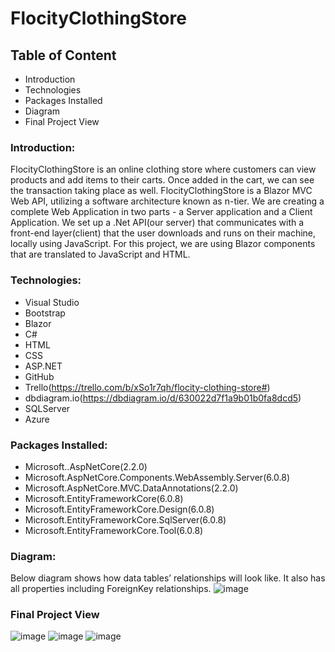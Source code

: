 # FlocityClothingStore
## Table of Content
* Introduction
* Technologies
* Packages Installed
* Diagram
* Final Project View

### Introduction: 
FlocityClothingStore is an online clothing store where customers can view products and add items to their carts. Once added in the cart, we can see the transaction taking place as well. FlocityClothingStore is a Blazor MVC Web API, utilizing a software architecture known as n-tier. 
We are creating a complete Web Application in two parts - a Server application and a Client Application. We set up a .Net API(our server) that communicates with a front-end layer(client) that the user downloads and runs on their machine, locally using JavaScript. For this project, we are using Blazor components that are translated to JavaScript and HTML. 

### Technologies:
* Visual Studio  
* Bootstrap
* Blazor
* C#
* HTML
* CSS
* ASP.NET
* GitHub
* Trello(https://trello.com/b/xSo1r7qh/flocity-clothing-store#)
* dbdiagram.io(https://dbdiagram.io/d/630022d7f1a9b01b0fa8dcd5)
* SQLServer
* Azure

### Packages Installed:
* Microsoft..AspNetCore(2.2.0)
* Microsoft.AspNetCore.Components.WebAssembly.Server(6.0.8)
* Microsoft.AspNetCore.MVC.DataAnnotations(2.2.0)
* Microsoft.EntityFrameworkCore(6.0.8)
* Microsoft.EntityFrameworkCore.Design(6.0.8)
* Microsoft.EntityFrameworkCore.SqlServer(6.0.8)
* Microsoft.EntityFrameworkCore.Tool(6.0.8)

### Diagram:
Below diagram shows how data tables’ relationships will look like. It also has all properties including ForeignKey relationships. 
![image](https://user-images.githubusercontent.com/105662755/187956272-b69506b1-0787-492f-b096-33ef3084f1f8.png)

### Final Project View
![image](https://user-images.githubusercontent.com/105662755/187958591-56466019-eef3-41db-bc04-e94e9001f56d.png)
![image](https://user-images.githubusercontent.com/105662755/187958707-58a00a41-c9ca-4949-9f4d-d16138195cd1.png)
![image](https://user-images.githubusercontent.com/105662755/187958809-ada8d4a6-ca50-4247-8c12-3f6366745a7b.png)



